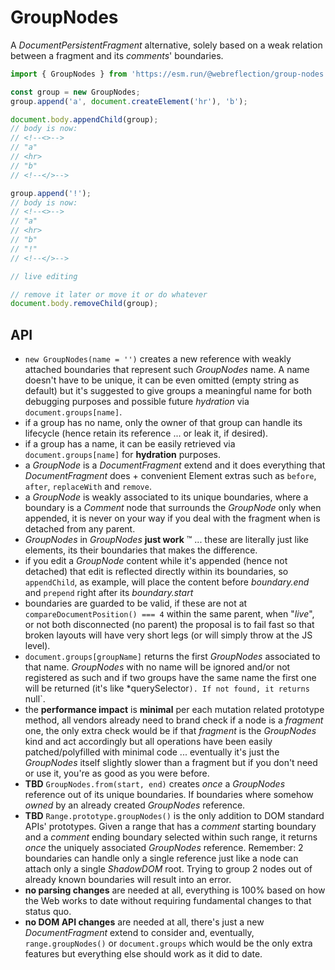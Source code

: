 # GroupNodes

A *DocumentPersistentFragment* alternative, solely based on a weak relation between a fragment and its *comments*' boundaries.

```js
import { GroupNodes } from 'https://esm.run/@webreflection/group-nodes';

const group = new GroupNodes;
group.append('a', document.createElement('hr'), 'b');

document.body.appendChild(group);
// body is now:
// <!--<>-->
// "a"
// <hr>
// "b"
// <!--</>-->

group.append('!');
// body is now:
// <!--<>-->
// "a"
// <hr>
// "b"
// "!"
// <!--</>-->

// live editing

// remove it later or move it or do whatever
document.body.removeChild(group);
```

## API

  * `new GroupNodes(name = '')` creates a new reference with weakly attached boundaries that represent such *GroupNodes* name. A name doesn't have to be unique, it can be even omitted (empty string as default) but it's suggested to give groups a meaningful name for both debugging purposes and possible future *hydration* via `document.groups[name]`.
  * if a group has no name, only the owner of that group can handle its lifecycle (hence retain its reference ... or leak it, if desired).
  * if a group has a name, it can be easily retrieved via `document.groups[name]` for **hydration** purposes.
  * a *GroupNode* is a *DocumentFragment* extend and it does everything that *DocumentFragment* does + convenient Element extras such as `before`, `after`, `replaceWith` and `remove`.
  * a *GroupNode* is weakly associated to its unique boundaries, where a boundary is a *Comment* node that surrounds the *GroupNode* only when appended, it is never on your way if you deal with the fragment when is detached from any parent.
  * *GroupNodes* in *GroupNodes* **just work** :tm: ... these are literally just like elements, its their boundaries that makes the difference.
  * if you edit a *GroupNode* content while it's appended (hence not detached) that edit is reflected directly within its boundaries, so `appendChild`, as example, will place the content before *boundary.end* and `prepend` right after its *boundary.start*
  * boundaries are guarded to be valid, if these are not at `compareDocumentPosition() === 4` within the same parent, when "*live*", or not both disconnected (no parent) the proposal is to fail fast so that broken layouts will have very short legs (or will simply throw at the JS level).
  * `document.groups[groupName]` returns the first *GroupNodes* associated to that name. *GroupNodes* with no name will be ignored and/or not registered as such and if two groups have the same name the first one will be returned (it's like *querySelector`). If not found, it returns `null`.
  * the **performance impact** is **minimal** per each mutation related prototype method, all vendors already need to brand check if a node is a *fragment* one, the only extra check would be if that *fragment* is the *GroupNodes* kind and act accordingly but all operations have been easily patched/polyfilled with minimal code ... eventually it's just the *GroupNodes* itself slightly slower than a fragment but if you don't need or use it, you're as good as you were before.
  * **TBD** `GroupNodes.from(start, end)` creates *once* a *GroupNodes* reference out of its unique boundaries. If boundaries where somehow *owned* by an already created *GroupNodes* reference.
  * **TBD** `Range.prototype.groupNodes()` is the only addition to DOM standard APIs' prototypes. Given a range that has a *comment* starting boundary and a *comment* ending boundary selected within such range, it returns *once* the uniquely associated *GroupNodes* reference. Remember: 2 boundaries can handle only a single reference just like a node can attach only a single *ShadowDOM* root. Trying to group 2 nodes out of already known boundaries will result into an error.
  * **no parsing changes** are needed at all, everything is 100% based on how the Web works to date without requiring fundamental changes to that status quo.
  * **no DOM API changes** are needed at all, there's just a new *DocumentFragment* extend to consider and, eventually, `range.groupNodes()` or `document.groups` which would be the only extra features but everything else should work as it did to date.
